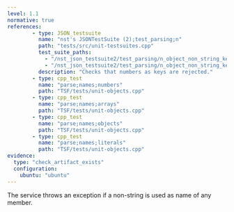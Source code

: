 ```yaml
---
level: 1.1
normative: true
references:
        - type: JSON_testsuite
          name: "nst's JSONTestSuite (2);test_parsing;n"
          path: "tests/src/unit-testsuites.cpp"
          test_suite_paths:
            - "/nst_json_testsuite2/test_parsing/n_object_non_string_key.json"
            - "/nst_json_testsuite2/test_parsing/n_object_non_string_key_but_huge_number_instead.json"
          description: "Checks that numbers as keys are rejected."
        - type: cpp_test
          name: "parse;names;numbers"
          path: "TSF/tests/unit-objects.cpp"
        - type: cpp_test
          name: "parse;names;arrays"
          path: "TSF/tests/unit-objects.cpp"
        - type: cpp_test
          name: "parse;names;objects"
          path: "TSF/tests/unit-objects.cpp"
        - type: cpp_test
          name: "parse;names;literals"
          path: "TSF/tests/unit-objects.cpp"
evidence:
  type: "check_artifact_exists"
  configuration:
    ubuntu: "ubuntu"
---
```


The service throws an exception if a non-string is used as name of any member.